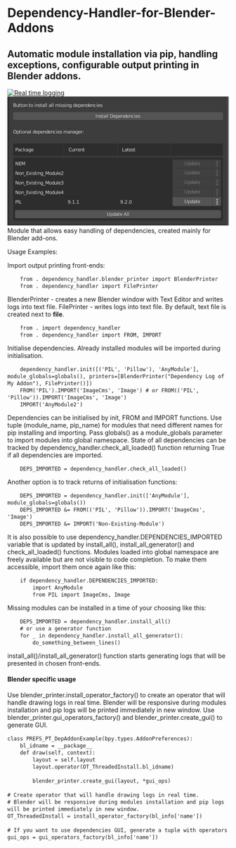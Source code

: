 # Dependency-Handler-for-Blender-Addons
## Automatic module installation via pip, handling exceptions, configurable output printing in Blender addons.

[![Real time logging](https://img.youtube.com/vi/zgJLy2tE1-0/0.jpg)](https://www.youtube.com/watch?v=zgJLy2tE1-0)
![Dependency GUI](https://github.com/theres1/Dependency-Handler-for-Blender-Addons/blob/main/gui.jpg?raw=true)
Module that allows easy handling of dependencies, created mainly for Blender add-ons.

Usage Examples:

Import output printing front-ends:
```
    from . dependency_handler.blender_printer import BlenderPrinter
    from . dependency_handler import FilePrinter
```
BlenderPrinter - creates a new Blender window with Text Editor and writes logs into text file.
FilePrinter - writes logs into text file. By default, text file is created next to __file__.
```
    from . import dependency_handler
    from . dependency_handler import FROM, IMPORT
```
Initialise dependencies. Already installed modules will be imported during initialisation.
```
    dependency_handler.init([('PIL', 'Pillow'), 'AnyModule'], module_globals=globals(), printers=[BlenderPrinter("Dependency Log of My Addon"), FilePrinter()])
    FROM('PIL').IMPORT('ImageCms', 'Image') # or FROM(('PIL', 'Pillow')).IMPORT('ImageCms', 'Image')
    IMPORT('AnyModule2')
```
Dependencies can be initialised by init, FROM and IMPORT functions. Use tuple (module_name, pip_name) for modules that need different names for pip installing and importing.
Pass globals() as a module_globals parameter to import modules into global namespace.
State of all dependencies can be tracked by dependency_handler.check_all_loaded() function returning True if all dependencies are imported.
```    
    DEPS_IMPORTED = dependency_handler.check_all_loaded()
```
Another option is to track returns of initialisation functions:
```
    DEPS_IMPORTED = dependency_handler.init(['AnyModule'], module_globals=globals())
    DEPS_IMPORTED &= FROM(('PIL', 'Pillow')).IMPORT('ImageCms', 'Image')
    DEPS_IMPORTED &= IMPORT('Non-Existing-Module')
```
It is also possible to use dependency_handler.DEPENDENCIES_IMPORTED variable that is updated by install_all(), install_all_generator() and check_all_loaded() functions.
Modules loaded into global namespace are freely available but are not visible to code completion.
To make them accessible, import them once again like this:
```
    if dependency_handler.DEPENDENCIES_IMPORTED:
        import AnyModule
        from PIL import ImageCms, Image
```
Missing modules can be installed in a time of your choosing like this:
```
    DEPS_IMPORTED = dependency_handler.install_all()
    # or use a generator function
    for _ in dependency_handler.install_all_generator():
        do_something_between_lines()
```
install_all()/install_all_generator() function starts generating logs that will be presented in chosen front-ends.

#### Blender specific usage
Use blender_printer.install_operator_factory() to create an operator that will handle drawing logs in real time.
Blender will be responsive during modules installation and pip logs will be printed immediately in new window.
Use blender_printer.gui_operators_factory() and blender_printer.create_gui() to generate GUI.
```
class PREFS_PT_DepAddonExample(bpy.types.AddonPreferences):
    bl_idname = __package__
    def draw(self, context):
        layout = self.layout
        layout.operator(OT_ThreadedInstall.bl_idname)
        
        blender_printer.create_gui(layout, *gui_ops)

# Create operator that will handle drawing logs in real time.
# Blender will be responsive during modules installation and pip logs will be printed immediately in new window.
OT_ThreadedInstall = install_operator_factory(bl_info['name'])

# If you want to use dependencies GUI, generate a tuple with operators
gui_ops = gui_operators_factory(bl_info['name'])
```